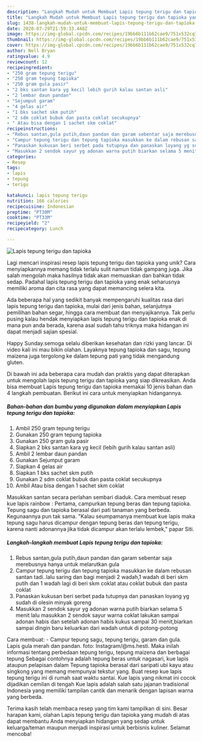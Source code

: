 ```yaml
---
description: "Langkah Mudah untuk Membuat Lapis tepung terigu dan tapioka yang Sempurna"
title: "Langkah Mudah untuk Membuat Lapis tepung terigu dan tapioka yang Sempurna"
slug: 1438-langkah-mudah-untuk-membuat-lapis-tepung-terigu-dan-tapioka-yang-sempurna
date: 2020-07-29T21:59:33.448Z
image: https://img-global.cpcdn.com/recipes/19bb6b111b62cae9/751x532cq70/lapis-tepung-terigu-dan-tapioka-foto-resep-utama.jpg
thumbnail: https://img-global.cpcdn.com/recipes/19bb6b111b62cae9/751x532cq70/lapis-tepung-terigu-dan-tapioka-foto-resep-utama.jpg
cover: https://img-global.cpcdn.com/recipes/19bb6b111b62cae9/751x532cq70/lapis-tepung-terigu-dan-tapioka-foto-resep-utama.jpg
author: Nell Bryan
ratingvalue: 4.9
reviewcount: 12
recipeingredient:
- "250 gram tepung terigu"
- "250 gram tepung tapioka"
- "250 gram gula pasir"
- "2 bks santan kara yg kecil lebih gurih kalau santan asli"
- "2 lembar daun pandan"
- "Sejumput garam"
- "4 gelas air"
- "1 bks sachet skm putih"
- "2 sdm coklat bubuk dan pasta coklat secukupnya"
- " Atau bisa dengan 1 sachet skm coklat"
recipeinstructions:
- "Rebus santan,gula putih,daun pandan dan garam sebentar saja merebusnya hanya untuk melarutkan gula"
- "Campur tepung terigu dan tepung tapioka masukkan ke dalam rebusan santan tadi..lalu saring dan bagi menjadi 2 wadah,1 wadah di beri skm putih dan 1 wadah lagi di beri skm coklat atau coklat bubuk dan pasta coklat"
- "Panaskan kukusan beri serbet pada tutupnya dan panaskan loyang yg sudah di olesin minyak goreng"
- "Masukkan 2 sendok sayur yg adonan warna putih biarkan selama 5 menit lalu masukkan 2 sendok sayur warna coklat lakukan sampai adonan habis dan setelah adonan habis kukus sampai 30 menit,biarkan sampai dingin baru keluarkan dari wadah untuk di potong-potong"
categories:
- Resep
tags:
- lapis
- tepung
- terigu

katakunci: lapis tepung terigu 
nutrition: 166 calories
recipecuisine: Indonesian
preptime: "PT30M"
cooktime: "PT33M"
recipeyield: "2"
recipecategory: Lunch

---
```



![Lapis tepung terigu dan tapioka](https://img-global.cpcdn.com/recipes/19bb6b111b62cae9/751x532cq70/lapis-tepung-terigu-dan-tapioka-foto-resep-utama.jpg)

Lagi mencari inspirasi resep lapis tepung terigu dan tapioka yang unik? Cara menyiapkannya memang tidak terlalu sulit namun tidak gampang juga. Jika salah mengolah maka hasilnya tidak akan memuaskan dan bahkan tidak sedap. Padahal lapis tepung terigu dan tapioka yang enak seharusnya memiliki aroma dan cita rasa yang dapat memancing selera kita.

Ada beberapa hal yang sedikit banyak mempengaruhi kualitas rasa dari lapis tepung terigu dan tapioka, mulai dari jenis bahan, selanjutnya pemilihan bahan segar, hingga cara membuat dan menyajikannya. Tak perlu pusing kalau hendak menyiapkan lapis tepung terigu dan tapioka enak di mana pun anda berada, karena asal sudah tahu triknya maka hidangan ini dapat menjadi sajian spesial.

Happy Sunday.semoga selalu diberikan kesehatan dan rizki yang lancar. Di video kali ini mau bikin olahan. Layaknya tepung tapioka dan sagu, tepung maizena juga tergolong ke dalam tepung pati yang tidak mengandung gluten.


Di bawah ini ada beberapa cara mudah dan praktis yang dapat diterapkan untuk mengolah lapis tepung terigu dan tapioka yang siap dikreasikan. Anda bisa membuat Lapis tepung terigu dan tapioka memakai 10 jenis bahan dan 4 langkah pembuatan. Berikut ini cara untuk menyiapkan hidangannya.

<!--inarticleads1-->

##### Bahan-bahan dan bumbu yang digunakan dalam menyiapkan Lapis tepung terigu dan tapioka:

1. Ambil 250 gram tepung terigu
1. Gunakan 250 gram tepung tapioka
1. Gunakan 250 gram gula pasir
1. Siapkan 2 bks santan kara yg kecil (lebih gurih kalau santan asli)
1. Ambil 2 lembar daun pandan
1. Gunakan Sejumput garam
1. Siapkan 4 gelas air
1. Siapkan 1 bks sachet skm putih
1. Gunakan 2 sdm coklat bubuk dan pasta coklat secukupnya
1. Ambil  Atau bisa dengan 1 sachet skm coklat


Masukkan santan secara perlahan sembari diaduk. Cara membuat resep kue lapis rainbow : Pertama, campurkan tepung beras dan tepung tapioka. Tepung sagu dan tapioka berasal dari pati tanaman yang berbeda. Kegunaannya pun tak sama. &#34;Kalau seumpamanya membuat kue lapis maka tepung sagu harus dicampur dengan tepung beras dan tepung terigu, karena nanti adonannya jika tidak dicampur akan terlalu lembek,&#34; papar Siti. 

<!--inarticleads2-->

##### Langkah-langkah membuat Lapis tepung terigu dan tapioka:

1. Rebus santan,gula putih,daun pandan dan garam sebentar saja merebusnya hanya untuk melarutkan gula
1. Campur tepung terigu dan tepung tapioka masukkan ke dalam rebusan santan tadi..lalu saring dan bagi menjadi 2 wadah,1 wadah di beri skm putih dan 1 wadah lagi di beri skm coklat atau coklat bubuk dan pasta coklat
1. Panaskan kukusan beri serbet pada tutupnya dan panaskan loyang yg sudah di olesin minyak goreng
1. Masukkan 2 sendok sayur yg adonan warna putih biarkan selama 5 menit lalu masukkan 2 sendok sayur warna coklat lakukan sampai adonan habis dan setelah adonan habis kukus sampai 30 menit,biarkan sampai dingin baru keluarkan dari wadah untuk di potong-potong


Cara membuat: - Campur tepung sagu, tepung terigu, garam dan gula. Lapis gula merah dan pandan. foto: Instagram/@ms.hesti. Maka inilah informasi tentang perbedaan tepung terigu, tepung maizena dan berbagai tepung Sebagai contohnya adalah tepung beras untuk nagasari, kue lapis ataupun pelapisan dalam Tepung tapioka berasal dari saripati ubi kayu atau singkong yang memang mempunyai tekstur yang. Buat resep kue lapis tepung terigu ini di rumah saat waktu santai. Kue lapis yang nikmat ini cocok dijadikan cemilan di tengah Kue lapis adalah salah satu jajanan tradisional Indonesia yang memiliki tampilan cantik dan menarik dengan lapisan warna yang berbeda. 

Terima kasih telah membaca resep yang tim kami tampilkan di sini. Besar harapan kami, olahan Lapis tepung terigu dan tapioka yang mudah di atas dapat membantu Anda menyiapkan hidangan yang sedap untuk keluarga/teman maupun menjadi inspirasi untuk berbisnis kuliner. Selamat mencoba!
